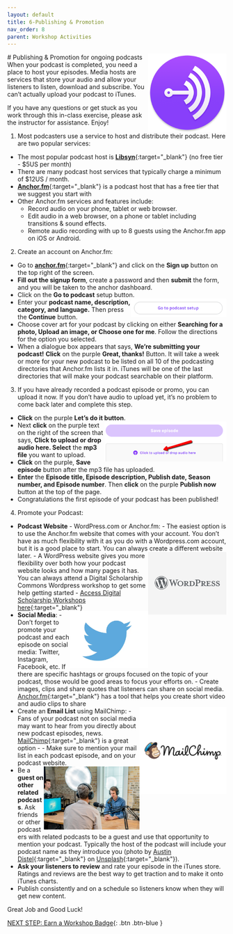 ```yaml
---
layout: default
title: 6-Publishing & Promotion
nav_order: 8
parent: Workshop Activities
---
```

 <img src="images/podcast-publishing-01.png" style="float:right;width:180px;" alt="anchor.fm logo"> 
# Publishing & Promotion for ongoing podcasts
When your podcast is completed, you need a place to host your episodes. Media hosts are services that store your audio and allow your listeners to listen, download and subscribe. You can’t actually upload your podcast to iTunes.

If you have any questions or get stuck as you work through this in-class exercise, please ask the instructor for assistance.  Enjoy!

1. Most podcasters use a service to host and distribute their podcast. Here are two popular services: 
- The most popular podcast host is [**Libsyn**](http://bit.ly/2KS8Pdw){:target="_blank"} (no free tier - $5US per month)
- There are many podcast host services that typically charge a minimum of $12US / month.
- [**Anchor.fm**](https://anchor.fm/){:target="_blank"} is a podcast host that has a free tier that we suggest you start with
- Other Anchor.fm services and features include:
    - Record audio on your phone, tablet or web browser.
    - Edit audio in a web browser, on a phone or tablet including transitions & sound effects.
    - Remote audio recording with up to 8 guests using the Anchor.fm app on iOS or Android.

2. Create an account on Anchor.fm:  
- Go to [**anchor.fm**](https://anchor.fm/){:target="_blank"} and click on the **Sign up** button on the top right of the screen.
- **Fill out the signup form**, create a password and then **submit** the form, and you will be taken to the anchor dashboard.
- Click on the **Go to podcast** setup button. <img src="images/podcast-publishing-02.png" style="float:right;width:220px;" alt="setup button">
- Enter your **podcast name, description, category, and language.** Then press the **Continue** button.
- Choose cover art for your podcast by clicking on either **Searching for a photo, Upload an image, or Choose one for me**. Follow the directions for the option you selected.
- When a dialogue box appears that says, **We’re submitting your podcast!** **Click** on the purple **Great, thanks!** Button. It will take a week or more for your new podcast to be listed on all 10 of the podcasting directories that Anchor.fm lists it in. iTunes will be one of the last directories that will make your podcast searchable on their platform. 

3. If you have already recorded a podcast episode or promo, you can upload it now. If you don’t have audio to upload yet, it’s no problem to come back later and complete this step.
- **Click** on the purple **Let’s do it button**. <img src="images/podcast-publishing-03.png" style="float:right;width:280px;" alt="uploading area"> 
- Next **click** on the purple text on the right of the screen that says, **Click to upload or drop audio here. Select** the **mp3 file** you want to upload.
- **Click** on the purple, **Save episode** button after the mp3 file has uploaded.
- **Enter** the **Episode title, Episode description, Publish date, Season number, and Episode number**. Then **click** on the purple **Publish now** button at the top of the page.
- Congratulations the first episode of your podcast has been published!

4. Promote your Podcast:  
- **Podcast Website** - WordPress.com or Anchor.fm:
        - The easiest option is to use the Anchor.fm website that comes with your account. You don’t have as much flexibility with it as you do with a Wordpress.com account, but it is a good place to start. You can always create a different website later. <img src="images/podcast-publishing-04.png" style="float:right;width:180px;" alt="wordpress logo"> 
        - A WordPress website gives you more flexibility over both how your podcast website looks and how many pages it has. You can always attend a Digital Scholarship Commons Wordpress workshop to get some help getting started - [Access Digital Scholarship Workshops here](http://bit.ly/dsc-workshops){:target="_blank"}
- **Social Media**: <img src="images/podcast-publishing-05.png" style="float:right;width:180px;" alt="twitter logo"> 
        - Don’t forget to promote your podcast and each episode on social media: Twitter, Instagram, Facebook, etc. If there are specific hashtags or groups focused on the topic of your podcast, those would be good areas to focus your efforts on. 
        - Create images, clips and share quotes that listeners can share on social media. [Anchor.fm](http://bit.ly/anchor-vid){:target="_blank"} has a tool that helps you create short video and audio clips to share
- Create an **Email List** using MailChimp: <img src="images/podcast-publishing-06.png" style="float:right;width:200px;" alt="mailchip logo"> 
        - Fans of your podcast not on social media may want to hear from you directly about new podcast episodes, news. [MailChimp](https://mailchimp.com/){:target="_blank"} is a great option - 
        - Make sure to mention your mail list in each podcast episode, and on your podcast website.
     <img src="images/podcast-publishing-07.png" style="float:right;width:220px;" alt="people podcasting"> 
- Be a **guest on other related podcasts**. Ask friends or other podcasters with related podcasts to be a guest and use that opportunity to mention your podcast. Typically the host of the podcast will include your podcast name as they introduce you (photo by [Austin Distel](https://unsplash.com/@austindistel?utm_source=unsplash&utm_medium=referral&utm_content=creditCopyText){:target="_blank"} on [Unsplash](https://unsplash.com/s/photos/podcast?utm_source=unsplash&utm_medium=referral&utm_content=creditCopyText){:target="_blank"}).
- **Ask your listeners to review** and rate your episode in the iTunes store. Ratings and reviews are the best way to get traction and to make it onto iTunes charts. 
- Publish consistently and on a schedule so listeners know when they will get new content.<br>

Great Job and Good Luck!<br>

[NEXT STEP: Earn a Workshop Badge](informal-credentials.html){: .btn .btn-blue }
